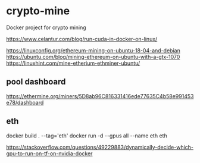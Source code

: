 # crypto-mine
Docker project for crypto mining

https://www.celantur.com/blog/run-cuda-in-docker-on-linux/

https://linuxconfig.org/ethereum-mining-on-ubuntu-18-04-and-debian
https://ubuntu.com/blog/mining-ethereum-on-ubuntu-with-a-gtx-1070
https://linuxhint.com/mine-etherium-ethminer-ubuntu/

## pool dashboard
https://ethermine.org/miners/5D8ab96C816331416ede77635C4b58e991453e78/dashboard


## eth
docker build . --tag='eth'
docker run -d --gpus all --name eth eth





https://stackoverflow.com/questions/49229883/dynamically-decide-which-gpu-to-run-on-tf-on-nvidia-docker